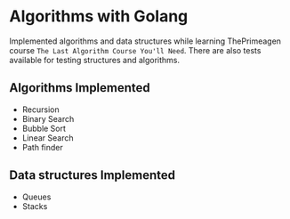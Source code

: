 # Algorithms with Golang
Implemented algorithms and data structures while learning ThePrimeagen course `The Last Algorithm Course You'll Need`. There are also tests available for testing structures and algorithms.


## Algorithms Implemented
- Recursion
- Binary Search
- Bubble Sort
- Linear Search
- Path finder


## Data structures Implemented
- Queues
- Stacks